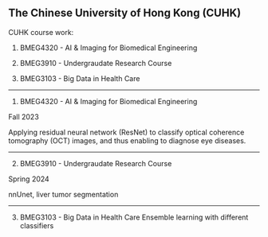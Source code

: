 The Chinese University of Hong Kong (CUHK)
---

CUHK course work:  

1) BMEG4320 - AI & Imaging for Biomedical Engineering  

2) BMEG3910 - Undergraudate Research Course  

3) BMEG3103 - Big Data in Health Care

---
1) BMEG4320 - AI & Imaging for Biomedical Engineering

Fall 2023

Applying residual neural network (ResNet) to classify optical coherence tomography (OCT) images, and thus enabling to diagnose eye diseases.

---
2) BMEG3910 - Undergraudate Research Course  

Spring 2024

nnUnet, liver tumor segmentation

---
3) BMEG3103 - Big Data in Health Care
Ensemble learning with different classifiers 
